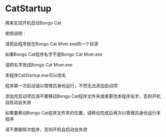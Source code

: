 # CatStartup
用来实现开机启动Bongo Cat

使用说明：

请把此程序放在Bongo Cat Mver.exe同一个目录

如果Bongo Cat程序名字不是Bongo Cat Mver.exe

请把名字改成Bongo Cat Mver.exe

本程序CatStartup.exe可以改名

程序第一次启动请以管理员身份运行，不然无法添加启动项

添加完启动项后请不要移动Bongo Cat程序文件夹或者更改本程序名字，否则开机自启动会失效

如果要移动Bongo Cat程序文件夹的位置，请移动完成后再次以管理员身份运行本程序


请不要删除次程序，否则开机自启动会失效
